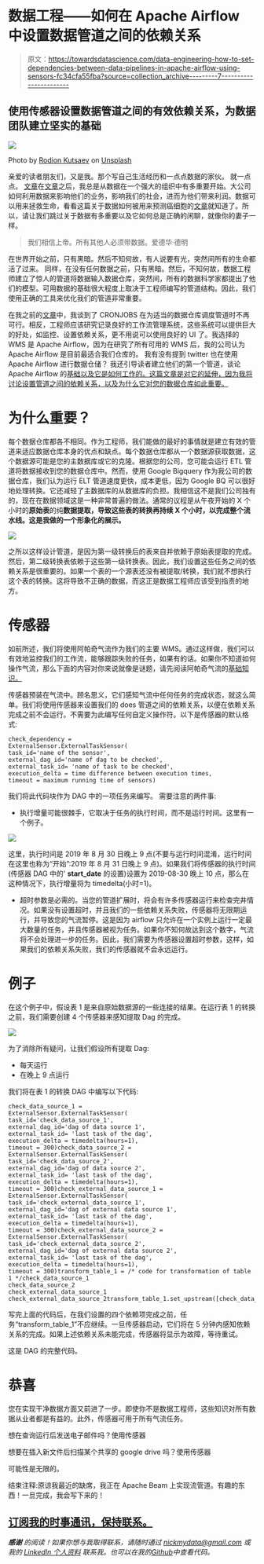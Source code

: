 # 数据工程——如何在 Apache Airflow 中设置数据管道之间的依赖关系

> 原文：<https://towardsdatascience.com/data-engineering-how-to-set-dependencies-between-data-pipelines-in-apache-airflow-using-sensors-fc34cfa55fba?source=collection_archive---------7----------------------->

## 使用传感器设置数据管道之间的有效依赖关系，为数据团队建立坚实的基础

![](img/8416c5d27f7096d4aaab650204348d79.png)

Photo by [Rodion Kutsaev](https://unsplash.com/@frostroomhead?utm_source=medium&utm_medium=referral) on [Unsplash](https://unsplash.com?utm_source=medium&utm_medium=referral)

亲爱的读者朋友们，又是我。那个写自己生活经历和一点点数据的家伙。
就一点点。
[文章](/data-engineering-how-to-build-a-google-drive-data-pipeline-with-google-app-script-d056958e6de6)在[文章](/data-engineering-how-to-build-a-gmail-data-pipeline-on-apache-airflow-ce2cfd1f9282)之后，我总是从数据在一个强大的组织中有多重要开始。大公司如何利用数据来影响他们的业务，影响我们的社会，进而为他们带来利润。数据可以用来拯救生命，看看这篇关于数据如何被用来预测癌细胞的[文章](https://www.analyticsvidhya.com/blog/2018/04/googles-machine-learning-model-can-detect-cancer-real-time/)就知道了。所以，请让我们跳过关于数据有多重要以及它如何总是正确的闲聊，就像你的妻子一样。

> 我们相信上帝。所有其他人必须带数据。爱德华·德明

在世界开始之前，只有黑暗。然后不知何故，有人说要有光，突然间所有的生命都活了过来。
同样，在没有任何数据之前，只有黑暗。然后，不知何故，数据工程师建立了惊人的管道将数据输入数据仓库，突然间，所有的数据科学家都提出了他们的模型。可用数据的基础很大程度上取决于工程师编写的管道结构。因此，我们使用正确的工具来优化我们的管道非常重要。

在我之前的[文章](/data-engineering-basics-of-apache-airflow-build-your-first-pipeline-eefecb7f1bb9)中，我谈到了 CRONJOBS 在为适当的数据仓库调度管道时不再可行。相反，工程师应该研究记录良好的工作流管理系统，这些系统可以提供巨大的好处，如监控、设置依赖关系，更不用说可以使用良好的 UI 了。我选择的 WMS 是 Apache Airflow，因为在研究了所有可用的 WMS 后，我的公司认为 Apache Airflow 是目前最适合我们仓库的。
我有没有提到 twitter 也在使用 Apache Airflow 进行数据仓储？
我还引导读者建立他们的第一个管道，谈论 Apache Airflow 的[基础以及它是如何工作的。这篇文章是对它的延伸，因为我将讨论设置管道之间的依赖关系，以及为什么它对您的数据仓库如此重要。](/data-engineering-basics-of-apache-airflow-build-your-first-pipeline-eefecb7f1bb9)

# 为什么重要？

每个数据仓库都各不相同。作为工程师，我们能做的最好的事情就是建立有效的管道来适应数据仓库本身的优点和缺点。每个数据仓库都从一个数据源获取数据，这个数据源可能是您的主数据库或它的克隆。根据您的公司，您可能会运行 ETL 管道将数据接收到您的数据仓库中。然而，使用 Google Bigquery 作为我公司的数据仓库，我们认为运行 ELT 管道速度更快，成本更低，因为 Google BQ 可以很好地处理转换。它还减轻了主数据库的从数据库的负担。我相信这不是我们公司独有的，现在在数据领域这是一种非常普遍的做法。通常的议程是从午夜开始的 X 个小时的**原始表**的纯**数据提取，导致这些表的转换再持续 X 个小时，以完成整个流水线。这是我做的一个形象化的展示。**

![](img/542cb572420933fdaae39a23e4996acc.png)

之所以这样设计管道，是因为第一级转换后的表来自并依赖于原始表提取的完成。然后，第二级转换表依赖于这些第一级转换表。因此，我们设置这些任务之间的依赖关系是很重要的。如果一个表的一个源表还没有被提取/转换，我们就不想执行这个表的转换。这将导致不正确的数据，而这正是数据工程师应该受到指责的地方。

# 传感器

如前所述，我们将使用阿帕奇气流作为我们的主要 WMS。通过这样做，我们可以有效地监控我们的工作流，能够跟踪失败的任务，如果有的话。如果你不知道如何操作气流，那么下面的内容对你来说就像是谜题，请先阅读阿帕奇气流的[基础知识。](/data-engineering-basics-of-apache-airflow-build-your-first-pipeline-eefecb7f1bb9)

传感器预装在气流中。顾名思义，它们感知气流中任何任务的完成状态，就这么简单。我们将使用传感器来设置我们的 does 管道之间的依赖关系，以便在依赖关系完成之前不会运行。不需要为此编写任何自定义操作符。以下是传感器的默认格式:

```
check_dependency =
ExternalSensor.ExternalTaskSensor(
task_id='name of the sensor',
external_dag_id='name of dag to be checked',
external_task_id= 'name of task to be checked',
execution_delta = time difference between execution times,
timeout = maximum running time of sensors)
```

我们将此代码块作为 DAG 中的一项任务来编写。
需要注意的两件事:

*   执行增量可能很棘手，它取决于任务的执行时间，而不是运行时间。这里有一个例子。

![](img/7d027061bbf42e35c81b36dae33c623a.png)

这里，执行时间是 2019 年 8 月 30 日晚上 9 点(不要与运行时间混淆，运行时间在这里也称为“开始”:2019 年 8 月 31 日晚上 9 点)。如果我们将传感器的执行时间(传感器 DAG 中的' **start_date** 的设置)设置为 2019-08-30 晚上 10 点，那么在这种情况下，执行增量将为 timedelta(小时=1)。

*   超时参数是必需的。当您的管道扩展时，将会有许多传感器运行来检查完井情况。如果没有设置超时，并且我们的一些依赖关系失败，传感器将无限期运行，并导致您的气流暂停。这是因为 airflow 只允许在一个实例上运行一定最大数量的任务，并且传感器被视为任务。如果你不知何故达到这个数字，气流将不会处理进一步的任务。因此，我们需要为传感器设置超时参数，这样，如果我们的依赖关系失败，我们的传感器就不会永远运行。

# 例子

在这个例子中，假设表 1 是来自原始数据源的一些连接的结果。在运行表 1 的转换之前，我们需要创建 4 个传感器来感知提取 Dag 的完成。

![](img/9d3923d3551eea2a4aa3785ad93a20c6.png)

为了消除所有疑问，让我们假设所有提取 Dag:

*   每天运行
*   在晚上 9 点运行

我们将在表 1 的转换 DAG 中编写以下代码:

```
check_data_source_1 =
ExternalSensor.ExternalTaskSensor(
task_id='check_data_source_1',
external_dag_id='dag of data source 1',
external_task_id= 'last task of the dag',
execution_delta = timedelta(hours=1),
timeout = 300)check_data_source_2 =
ExternalSensor.ExternalTaskSensor(
task_id='check_data_source_2',
external_dag_id='dag of data source 2',
external_task_id= 'last task of the dag',
execution_delta = timedelta(hours=1),
timeout = 300)check_external_data_source_1 =
ExternalSensor.ExternalTaskSensor(
task_id='check_external_data_source_1',
external_dag_id='dag of external data source 1',
external_task_id= 'last task of the dag',
execution_delta = timedelta(hours=1),
timeout = 300)check_external_data_source_2 =
ExternalSensor.ExternalTaskSensor(
task_id='check_external_data_source_2',
external_dag_id='dag of external data source 2',
external_task_id= 'last task of the dag',
execution_delta = timedelta(hours=1),
timeout = 300)transform_table_1 = /* code for transformation of table 1 */check_data_source_1
check_data_source_2
check_external_data_source_1
check_external_data_source_2transform_table_1.set_upstream([check_data_source_1,check_data_source_2,check_external_data_source_1,check_external_data_source_2])
```

写完上面的代码后，在我们设置的四个依赖项完成之前，任务“transform_table_1”不应继续。一旦传感器启动，它们将在 5 分钟内感知依赖关系的完成。如果上述依赖关系未能完成，传感器将显示为故障，等待重试。

这是 DAG 的完整代码。

# 恭喜

您在实现干净数据方面又前进了一步。即使你不是数据工程师，这些知识对所有数据从业者都是有益的。此外，传感器可用于所有气流任务。

想在查询运行后发送电子邮件吗？使用传感器

想要在插入新文件后扫描某个共享的 google drive 吗？使用传感器

可能性是无限的。

结束注释:原谅我最近的缺席，我正在 Apache Beam 上实现流管道。有趣的东西！一旦完成，我会写下来的！

## [订阅我的时事通讯，保持联系。](https://www.nicholas-leong.com/sign-up-here)

***感谢*** *的阅读！如果你想与我取得联系，请随时通过 nickmydata@gmail.com 或我的* [*LinkedIn 个人资料*](https://www.linkedin.com/in/nickefy/) *联系我。也可以在我的*[*Github*](https://github.com/nickefy)*中查看代码。*